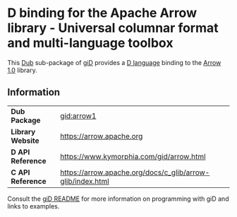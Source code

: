 # D binding for the Apache Arrow library - Universal columnar format and multi-language toolbox

This [Dub](https://dub.pm/) sub-package of [giD](https://gid.dub.pm) provides a [D language](https://www.dlang.org) binding to the [Arrow 1.0](https://arrow.apache.org) library.

## Information

|     |     |
| --- | --- |
| **Dub Package**          | [gid:arrow1](https://code.dlang.org/packages/gid%3Aarrow1)                       |
| **Library Website**      | https://arrow.apache.org                                                         |
| **D API Reference**      | https://www.kymorphia.com/gid/arrow.html                                         |
| **C API Reference**      | https://arrow.apache.org/docs/c_glib/arrow-glib/index.html                       |

Consult the [giD README](https://github.com/Kymorphia/gid) for more information on programming with giD and links to examples.
